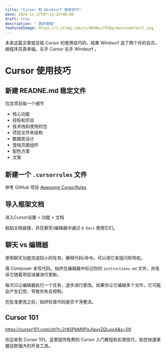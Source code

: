 ```yaml
---
title: "Cursor 和 Windsurf 使用技巧"
date: 2024-11-17T07:41:32+08:00
draft: true
description: " 真的很强"
featuredImage: https://i.ytimg.com/vi/AD4BLcJf5Bg/maxresdefault.jpg
---
```


本来这篇文章是总结 Cursor 的使用技巧的，结果  Windsurf 送了两个月的会员，做程序员真幸福。左手  Cursor 右手 Windsurf 。

# Cursor 使用技巧

## 新建 READNE.md 稳定文件

包含项目每一个细节

- 核心功能
- 目标和宗旨
- 技术栈和使用的包
- 项目文件夹结构
- 数据库设计
- 登陆页面组件
- 配色方案
- 文案

## 新建一个 `.cursorrules` 文件

参考 GitHub 项目 [Awesome CursorRules](https://github.com/PatrickJS/awesome-cursorrules)


## 导入框架文档


进入Cursor设置 > 功能 > 文档

粘贴文档链接，并在聊天/编辑器中通过 `@ Docs` 使用它们。

## 聊天 vs 编辑器

使用聊天功能完成较小的任务，解释代码/命令。可以用它来提问和导航。

用 Composer 来写代码，始终在编辑器中标记你的 `instructions.md` 文件，并告诉它随着项目进展进行更新。

每次只让编辑器执行一个任务，逐步进行更改。如果你让它编辑多个文件，它可能会产生幻觉，导致你失去控制。

在批准更改之前，始终检查代码是否干净整洁。

## Cursor 101 

https://cursor101.com/zh?t=2r8SPbM9PoJIauvZQLujxA&s=09

欢迎来到 Cursor 101。这里提供免费的 Cursor 入门教程和实用技巧，助您快速掌握这款强大的开发工具。






